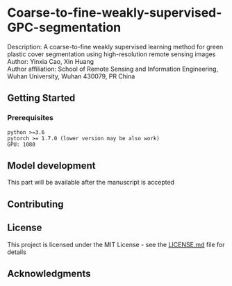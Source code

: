 # Coarse-to-fine-weakly-supervised-GPC-segmentation

Description: A coarse-to-fine weakly supervised learning method for green plastic cover segmentation using high-resolution remote sensing images  
Author: Yinxia Cao, Xin Huang  
Author affiliation: School of Remote Sensing and Information Engineering, Wuhan University, Wuhan 430079, PR China  


## Getting Started

### Prerequisites

```
python >=3.6
pytorch >= 1.7.0 (lower version may be also work)
GPU: 1080 
```

## Model development

This part will be available after the manuscript is accepted

## Contributing


## License

This project is licensed under the MIT License - see the [LICENSE.md](LICENSE.md) file for details


## Acknowledgments

